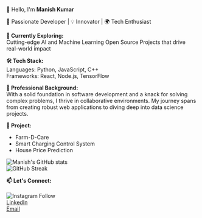 👋 Hello, I'm <b>Manish Kumar</b>

🚀 Passionate Developer | 💡 Innovator | 🌍 Tech Enthusiast

<b>🔭 Currently Exploring:</b><br>
Cutting-edge AI and Machine Learning
Open Source Projects that drive real-world impact

<b>🛠️ Tech Stack:</b><br>
Languages: Python, JavaScript, C++<br>
Frameworks: React, Node.js, TensorFlow<br>

<b>💼 Professional Background:</b><br>
With a solid foundation in software development and a knack for solving complex problems, I thrive in collaborative
environments. My journey spans from creating robust web applications to diving deep into data science projects.

<b>🌟 Project:</b><br>
<ul>
  <li>Farm-D-Care</li>
  <li>Smart Charging Control System</li>
  <li>House Price Prediction</li>
</ul>

![Manish's GitHub
stats](https://github-readme-stats.vercel.app/api?username=manishkumar632&show_icons=true&theme=radical)<br>
![GitHub Streak](https://github-readme-streak-stats.herokuapp.com/?user=manishkumar632&theme=dark)<br>



<b>📫 Let's Connect:</b><br><br>
![Instagram
Follow](https://img.shields.io/badge/Follow%20me%20on-Instagram-E4405F?style=social&logo=instagram&link=https://instagram.com/manishx404/)<br>
[LinkedIn](https://www.linkedin.com/in/manishkumar632/)<br>
[Email](manishmu632@gmail.com)
<br><br>
